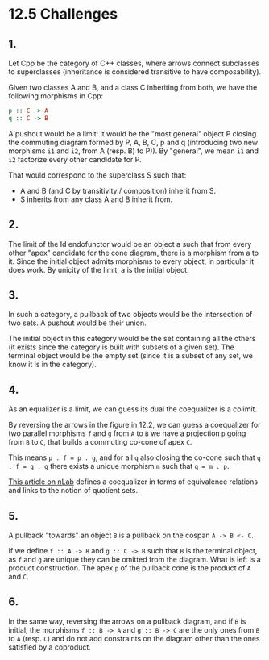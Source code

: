 # 12.5 Challenges

## 1.
Let Cpp be the category of C++ classes, where arrows connect subclasses to superclasses (inheritance is considered transitive to have composability).

Given two classes A and B, and a class C inheriting from both, we have the following morphisms in Cpp:
```Haskell
p :: C -> A
q :: C -> B
```
A pushout would be a limit: it would be the "most general" object P closing the commuting diagram formed by P, A, B, C, p and q (introducing two new morphisms `i1` and `i2`, from A (resp. B) to P)).
By "general", we mean `i1` and `i2` factorize every other candidate for P.

That would correspond to the superclass S such that:
- A and B (and C by transitivity / composition) inherit from S.
- S inherits from any class A and B inherit from.

## 2.
The limit of the Id endofunctor would be an object a such that from every other "apex" candidate for the cone diagram, there is a morphism from a to it. Since the initial object
admits morphisms to every object, in particular it does work. By unicity of the limit, a is the initial object.

## 3.
In such a category, a pullback of two objects would be the intersection of two sets.
A pushout would be their union.

The initial object in this category would be the set containing all the others (it exists since the category is built with subsets of a given set).
The terminal object would be the empty set (since it is a subset of any set, we know it is in the category).

## 4.
As an equalizer is a limit, we can guess its dual the coequalizer is a colimit.

By reversing the arrows in the figure in 12.2, we can guess a coequalizer for two parallel morphisms `f`
and `g` from `A` to `B` we have a projection `p` going from `B` to `C`, that builds a commuting
co-cone of apex `C`.

This means `p . f = p . g`, and for all `q` also closing the co-cone such that `q . f = q . g`
there exists a unique morphism `m` such that `q = m . p`.

[This article on nLab](https://ncatlab.org/nlab/show/coequalizer) defines a coequalizer in
terms of equivalence relations and links to the notion of quotient sets.

## 5.
A pullback "towards" an object `B` is a pullback on the cospan `A -> B <- C`.

If we define `f :: A -> B` and `g :: C -> B` such that `B` is the terminal object, as `f` and `g` are unique they can be omitted from the diagram. What is left is a product construction.
The apex `p` of the pullback cone is the product of `A` and `C`.

## 6.
In the same way, reversing the arrows on a pullback diagram, and if `B` is initial, the morphisms `f :: B -> A` and `g :: B -> C` are the only ones from `B` to `A` (resp. `C`) and
do not add constraints on the diagram other than the ones satisfied by a coproduct.